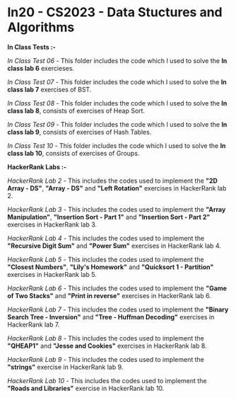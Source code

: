 # ln20 - CS2023 - Data Stuctures and Algorithms
 
**In Class Tests :-**

*In Class Test 06 -* 
This folder includes the code which I used to solve the **In class lab 6** exercieses.  

*In Class Test 07 -*
This folder includes the code which I used to solve the **In class lab 7** exercises of BST.  

*In Class Test 08 -*
This folder includes the code which I used to solve the **In class lab 8**, consists of exercises of Heap Sort.

*In Class Test 09 -*
This folder includes the code which I used to solve the **In class lab 9**, consists of exercises of Hash Tables.

*In Class Test 10 -*
This folder includes the code which I used to solve the **In class lab 10**, consists of exercises of Groups.


**HackerRank Labs :-**

*HackerRank Lab 2 -*
This  includes the codes used to implement the **"2D Array - DS"**, **"Array - DS"** and **"Left Rotation"** exercises in HackerRank lab 2. 

*HackerRank Lab 3 -*
This  includes the codes used to implement the **"Array Manipulation"**, **"Insertion Sort - Part 1"** and **"Insertion Sort - Part 2"** exercises in HackerRank lab 3. 

*HackerRank Lab 4 -*
This  includes the codes used to implement the **"Recursive Digit Sum"** and **"Power Sum"** exercises in HackerRank lab 4. 

*HackerRank Lab 5 -*
This  includes the codes used to implement the **"Closest Numbers"**, **"Lily's Homework"** and **"Quicksort 1 - Partition"** exercises in HackerRank lab 5. 

*HackerRank Lab 6 -*
This  includes the codes used to implement the **"Game of Two Stacks"** and **"Print in reverse"** exercises in HackerRank lab 6. 

*HackerRank Lab 7 -*
This  includes the codes used to implement the **"Binary Search Tree - Inversion"** and **"Tree - Huffman Decoding"** exercises in HackerRank lab 7. 

*HackerRank Lab 8 -*
This  includes the codes used to implement the **"QHEAP1"** and **"Jesse and Cookies"** exercises in HackerRank lab 8. 

*HackerRank Lab 9 -*
This  includes the codes used to implement the **"strings"** exercise in HackerRank lab 9. 

*HackerRank Lab 10 -*
This  includes the codes used to implement the **"Roads and Libraries"** exercise in HackerRank lab 10. 
